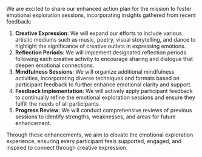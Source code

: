 

We are excited to share our enhanced action plan for the mission to foster emotional exploration sessions, incorporating insights gathered from recent feedback:
1. **Creative Expression**: We will expand our efforts to include various artistic mediums such as music, poetry, visual storytelling, and dance to highlight the significance of creative outlets in expressing emotions.
2. **Reflection Periods**: We will implement designated reflection periods following each creative activity to encourage sharing and dialogue that deepen emotional connections.
3. **Mindfulness Sessions**: We will organize additional mindfulness activities, incorporating diverse techniques and formats based on participant feedback to further enhance emotional clarity and support.
4. **Feedback Implementation**: We will actively apply participant feedback to continually refine the emotional exploration sessions and ensure they fulfill the needs of all participants.
5. **Progress Review**: We will conduct comprehensive reviews of previous sessions to identify strengths, weaknesses, and areas for future enhancement.

Through these enhancements, we aim to elevate the emotional exploration experience, ensuring every participant feels supported, engaged, and inspired to connect through creative expression.